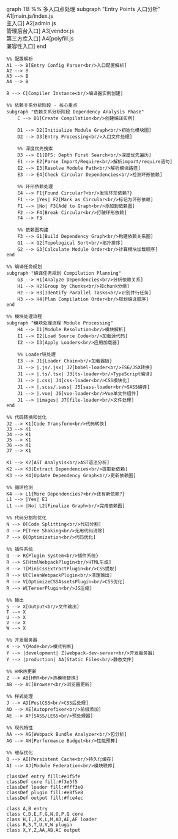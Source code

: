 
graph TB
    %% 多入口点处理
    subgraph "Entry Points 入口分析"
        A1[main.js/index.js<br/>主入口]
        A2[admin.js<br/>管理后台入口]
        A3[vendor.js<br/>第三方库入口]
        A4[polyfill.js<br/>兼容性入口]
    end
    
    %% 配置解析
    A1 --> B[Entry Config Parser<br/>入口配置解析]
    A2 --> B
    A3 --> B
    A4 --> B
    
    B --> C[Compiler Instance<br/>编译器实例创建]
    
    %% 依赖关系分析阶段 - 核心重点
    subgraph "依赖关系分析阶段 Dependency Analysis Phase"
        C --> D1[Create Compilation<br/>创建编译实例]
        
        D1 --> D2[Initialize Module Graph<br/>初始化模块图]
        D2 --> D3[Entry Processing<br/>入口文件处理]
        
        %% 深度优先搜索
        D3 --> E1[DFS: Depth First Search<br/>深度优先遍历]
        E1 --> E2[Parse Import/Require<br/>解析import/require语句]
        E2 --> E3[Resolve Module Path<br/>解析模块路径]
        E3 --> E4[Check Circular Dependencies<br/>检测环形依赖]
        
        %% 环形依赖处理
        E4 --> F1{Found Circular?<br/>发现环形依赖?}
        F1 --> |Yes| F2[Mark as Circular<br/>标记为环形依赖]
        F1 --> |No| F3[Add to Graph<br/>添加到依赖图]
        F2 --> F4[Break Circular<br/>打破环形依赖]
        F4 --> F3
        
        %% 依赖图构建
        F3 --> G1[Build Dependency Graph<br/>构建依赖关系图]
        G1 --> G2[Topological Sort<br/>拓扑排序]
        G2 --> G3[Calculate Module Order<br/>计算模块加载顺序]
    end
    
    %% 编译任务规划
    subgraph "编译任务规划 Compilation Planning"
        G3 --> H1[Analyze Dependencies<br/>分析依赖关系]
        H1 --> H2[Group by Chunks<br/>按chunk分组]
        H2 --> H3[Identify Parallel Tasks<br/>识别并行任务]
        H3 --> H4[Plan Compilation Order<br/>规划编译顺序]
    end
    
    %% 模块处理流程
    subgraph "模块处理流程 Module Processing"
        H4 --> I1[Module Resolution<br/>模块解析]
        I1 --> I2[Load Source Code<br/>加载源代码]
        I2 --> I3[Apply Loaders<br/>应用加载器]
        
        %% Loader链处理
        I3 --> J1{Loader Chain<br/>加载器链}
        J1 --> |.js/.jsx| J2[babel-loader<br/>ES6/JSX转换]
        J1 --> |.ts/.tsx| J3[ts-loader<br/>TypeScript编译]
        J1 --> |.css| J4[css-loader<br/>CSS模块化]
        J1 --> |.scss/.sass| J5[sass-loader<br/>SASS编译]
        J1 --> |.vue| J6[vue-loader<br/>Vue单文件组件]
        J1 --> |images| J7[file-loader<br/>文件处理]
    end
    
    %% 代码转换和优化
    J2 --> K1[Code Transform<br/>代码转换]
    J3 --> K1
    J4 --> K1
    J5 --> K1
    J6 --> K1
    J7 --> K1
    
    K1 --> K2[AST Analysis<br/>AST语法分析]
    K2 --> K3[Extract Dependencies<br/>提取新依赖]
    K3 --> K4[Update Dependency Graph<br/>更新依赖图]
    
    %% 循环检测
    K4 --> L1{More Dependencies?<br/>还有新依赖?}
    L1 --> |Yes| E1
    L1 --> |No| L2[Finalize Graph<br/>完成依赖图]
    
    %% 代码分割和优化
    N --> O[Code Splitting<br/>代码分割]
    O --> P[Tree Shaking<br/>无用代码消除]
    P --> Q[Optimization<br/>代码优化]
    
    %% 插件系统
    Q --> R{Plugin System<br/>插件系统}
    R --> S[HtmlWebpackPlugin<br/>HTML生成]
    R --> T[MiniCssExtractPlugin<br/>CSS提取]
    R --> U[CleanWebpackPlugin<br/>清理输出]
    R --> V[OptimizeCSSAssetsPlugin<br/>CSS优化]
    R --> W[TerserPlugin<br/>JS压缩]
    
    %% 输出
    S --> X[Output<br/>文件输出]
    T --> X
    U --> X
    V --> X
    W --> X
    
    %% 开发服务器
    X --> Y{Mode<br/>模式判断}
    Y --> |development| Z[webpack-dev-server<br/>开发服务器]
    Y --> |production| AA[Static Files<br/>静态文件]
    
    %% HMR热更新
    Z --> AB[HMR<br/>热模块替换]
    AB --> AC[Browser<br/>浏览器更新]
    
    %% 样式处理
    J --> AD[PostCSS<br/>CSS后处理]
    AD --> AE[Autoprefixer<br/>前缀添加]
    AE --> AF[SASS/LESS<br/>预处理器]
    
    %% 现代特性
    AA --> AG[Webpack Bundle Analyzer<br/>包分析]
    AG --> AH[Performance Budget<br/>性能预算]
    
    %% 缓存优化
    Q --> AI[Persistent Cache<br/>持久化缓存]
    AI --> AJ[Module Federation<br/>模块联邦]
    
    classDef entry fill:#e1f5fe
    classDef core fill:#f3e5f5
    classDef loader fill:#fff3e0
    classDef plugin fill:#e8f5e8
    classDef output fill:#fce4ec
    
    class A,B entry
    class C,D,E,F,G,N,O,P,Q core
    class H,I,J,K,L,M,AD,AE,AF loader
    class R,S,T,U,V,W plugin
    class X,Y,Z,AA,AB,AC output
